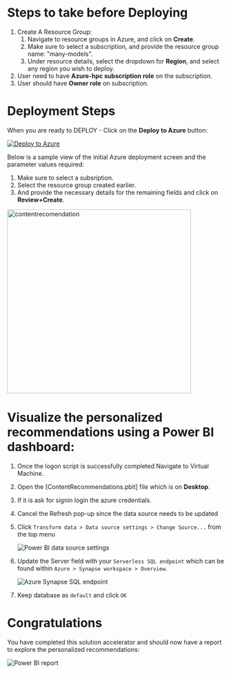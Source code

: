 # Steps to take before Deploying

1. Create A Resource Group:
    1. Navigate to resource groups in Azure, and click on **Create**.
    2. Make sure to select a subscription, and provide the resource group name: "many-models".
    3. Under resource details, select the dropdown for **Region**, and select any region you wish to deploy.
2. User need to have  **Azure-hpc subscription role** on the subscription.
3. User should have **Owner role** on subscription.

# Deployment Steps

When you are ready to DEPLOY - Click on the **Deploy to Azure** button:

[![Deploy to Azure](https://aka.ms/deploytoazurebutton)](https://portal.azure.com/#create/Microsoft.Template/uri/https%3A%2F%2Fraw.githubusercontent.com%2FCloudLabsAI-Azure%2FSolution-Accelerators%2Fmain%2FAzure%20Synapse%20Content%20Recommendations%20Solution%20Accelerator%2Fdeploy01.json)

Below is a sample view of the initial Azure deployment screen and the parameter values required:

1. Make sure to select a subsription.
2. Select the resource group created earlier.
3. And provide the necessary details for the remaining fields and click on **Review+Create**.

<img width="426" alt="contentrecomendation" src="https://user-images.githubusercontent.com/83076341/195816776-2630bc93-b39d-4831-ac1f-52fd1fc1c9c1.png">


# Visualize the personalized recommendations using a Power BI dashboard:


1. Once the logon script is successfully completed Navigate to Virtual Machine.
2. Open the [ContentRecommendations.pbit] file which is on **Desktop**.
3. If it is ask for signin login the azure credentials.
4. Cancel the Refresh pop-up since the data source needs to be updated
5. Click `Transform data > Data source settings > Change Source...` from the top menu

    ![Power BI data source settings](./images/pbi-sql-server.png)  
6. Update the Server field with your `Serverless SQL endpoint` which can be found within `Azure > Synapse workspace > Overview`.

    ![Azure Synapse SQL endpoint](./images/azure-synapse-sql.png)  
7. Keep database as `default` and click `OK`

# Congratulations
You have completed this solution accelerator and should now have a report to explore the personalized recommendations:

![Power BI report](./images/pbi-report.png)   
